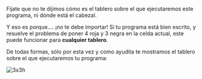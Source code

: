 Fijate que no te dijimos cómo es el tablero sobre el que ejecutaremos este programa, ni dónde está el cabezal.

Y eso es porque.... ¡no te debe importar! Si tu programa está bien escrito, y resuelve el problema de poner 4 roja y 3 negra en la celda actual, este puede funcionar para **cualquier tablero**.

De todas formas, sólo por esta vez y como ayudita te mostramos el tablero sobre el que ejecutaremos tu programa:

![3x3h](https://raw.githubusercontent.com/sagrado-corazon-alcal/mumuki-fundamentos-gobstones-guia-1-primeros-programas/master/3x3h.png)
